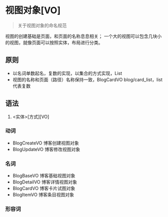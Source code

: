 
  视图对象[VO]
================================================================================

> 关于视图对象的命名规范

视图的创建基础是页面，和页面的名称息息相关；
一个大的视图可以包含几块小的视图，就像页面可以按照实体，布局进行分类。

## 原则

- 以名词单数起名，复数的实现，以集合的方式实现，List<BlogCardVo>
- 视图的名称和页面（路径）名称保持一致，BlogCardVO  blog/card_list，list 代表复数

## 语法

1. <实体>[方式][VO]

### 动词

- BlogCreateVO 博客创建视图对象
- BlogUpdateVO 博客修改视图对象

### 名词

- BlogBaseVO 博客基础视图对象
- BlogDetailVO 博客详情视图对象
- BlogCardVO 博客卡片试图对象
- BlogItemVO 博客条目视图对象

### 形容词
